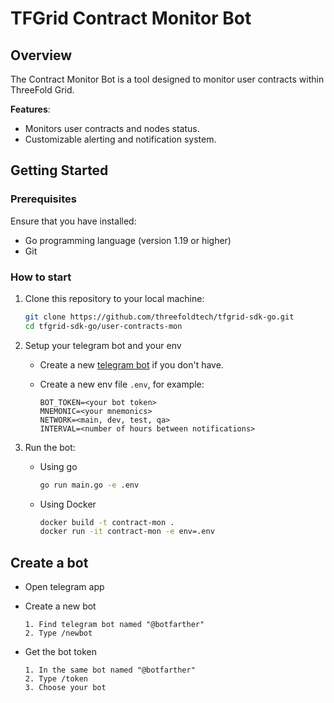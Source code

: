 # TFGrid Contract Monitor Bot

## Overview

The Contract Monitor Bot is a tool designed to monitor user contracts within ThreeFold Grid.

**Features**:

- Monitors user contracts and nodes status.
- Customizable alerting and notification system.

## Getting Started

### Prerequisites

Ensure that you have installed:

- Go programming language (version 1.19 or higher)
- Git

### How to start

1. Clone this repository to your local machine:

   ```bash
   git clone https://github.com/threefoldtech/tfgrid-sdk-go.git
   cd tfgrid-sdk-go/user-contracts-mon
   ```

2. Setup your telegram bot and your env

    - Create a new [telegram bot](README.md#create-a-bot) if you don't have.
    - Create a new env file `.env`, for example:

        ```env
        BOT_TOKEN=<your bot token>
        MNEMONIC=<your mnemonics>
        NETWORK=<main, dev, test, qa>
        INTERVAL=<number of hours between notifications>
        ```

3. Run the bot:

   - Using go
        ```bash
        go run main.go -e .env
        ```
    - Using Docker
        ```bash
        docker build -t contract-mon .
        docker run -it contract-mon -e env=.env
        ```

## Create a bot

- Open telegram app
- Create a new bot

    ```ordered
    1. Find telegram bot named "@botfarther"
    2. Type /newbot
    ```

- Get the bot token

    ```ordered
    1. In the same bot named "@botfarther"
    2. Type /token
    3. Choose your bot
    ```
